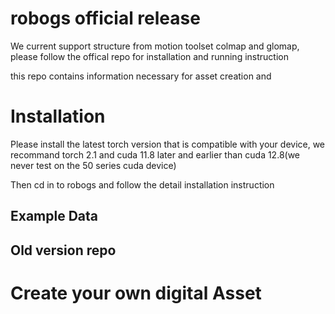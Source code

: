 # robogs official release



We current support structure from motion toolset colmap and glomap, please follow the offical repo for installation and running instruction

this repo contains information necessary for asset creation and 


# Installation 

Please install the latest torch version that is compatible with your device, we recommand torch 2.1 and cuda 11.8 later and earlier than cuda 12.8(we never test on the 50 series cuda device)

Then cd in to robogs and follow the detail installation instruction


## Example Data




## Old version repo


# Create your own digital Asset


